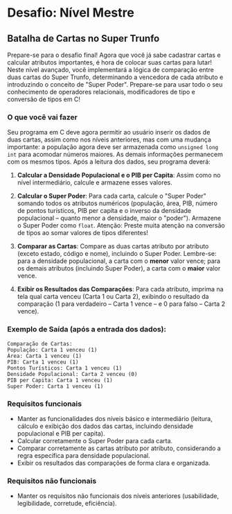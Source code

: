 # Desafio: Nível Mestre
## Batalha de Cartas no Super Trunfo

Prepare-se para o desafio final! Agora que você já sabe cadastrar cartas e calcular atributos importantes, é hora de colocar suas cartas para lutar! Neste nível avançado, você implementará a lógica de comparação entre duas cartas do Super Trunfo, determinando a vencedora de cada atributo e introduzindo o conceito de "Super Poder". Prepare-se para usar todo o seu conhecimento de operadores relacionais, modificadores de tipo e conversão de tipos em C!

### O que você vai fazer

Seu programa em C deve agora permitir ao usuário inserir os dados de duas cartas, assim como nos níveis anteriores, mas com uma mudança importante: a população agora deve ser armazenada como `unsigned long int` para acomodar números maiores. As demais informações permanecem com os mesmos tipos. Após a leitura dos dados, seu programa deverá:

1.  **Calcular a Densidade Populacional e o PIB per Capita**: Assim como no nível intermediário, calcule e armazene esses valores.

2.  **Calcular o Super Poder**: Para cada carta, calcule o "Super Poder" somando todos os atributos numéricos (população, área, PIB, número de pontos turísticos, PIB per capita e o inverso da densidade populacional – quanto menor a densidade, maior o "poder"). Armazene o Super Poder como `float`. Atenção: Preste muita atenção na conversão de tipos ao somar valores de tipos diferentes!

3.  **Comparar as Cartas**: Compare as duas cartas atributo por atributo (exceto estado, código e nome), incluindo o Super Poder. Lembre-se: para a densidade populacional, a carta com o **menor** valor vence; para os demais atributos (incluindo Super Poder), a carta com o **maior** valor vence.

4.  **Exibir os Resultados das Comparações**: Para cada atributo, imprima na tela qual carta venceu (Carta 1 ou Carta 2), exibindo o resultado da comparação (1 para verdadeiro – Carta 1 vence – e 0 para falso – Carta 2 vence).

### Exemplo de Saída (após a entrada dos dados):

```
Comparação de Cartas:
População: Carta 1 venceu (1)
Área: Carta 1 venceu (1)
PIB: Carta 1 venceu (1)
Pontos Turísticos: Carta 1 venceu (1)
Densidade Populacional: Carta 2 venceu (0)
PIB per Capita: Carta 1 venceu (1)
Super Poder: Carta 1 venceu (1)
```

### Requisitos funcionais

*   Manter as funcionalidades dos níveis básico e intermediário (leitura, cálculo e exibição dos dados das cartas, incluindo densidade populacional e PIB per capita).
*   Calcular corretamente o Super Poder para cada carta.
*   Comparar corretamente as cartas atributo por atributo, considerando a regra específica para densidade populacional.
*   Exibir os resultados das comparações de forma clara e organizada.

### Requisitos não funcionais

*   Manter os requisitos não funcionais dos níveis anteriores (usabilidade, legibilidade, corretude, eficiência).